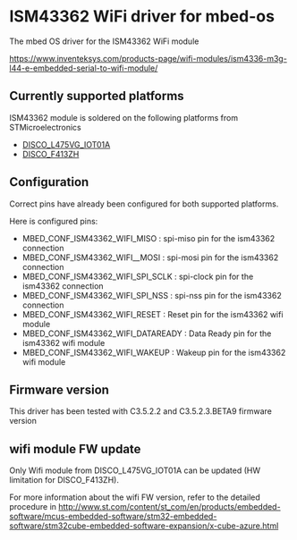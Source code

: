 # ISM43362 WiFi driver for mbed-os

The mbed OS driver for the ISM43362 WiFi module

https://www.inventeksys.com/products-page/wifi-modules/ism4336-m3g-l44-e-embedded-serial-to-wifi-module/


## Currently supported platforms

ISM43362 module is soldered on the following platforms from STMicroelectronics

 * [DISCO_L475VG_IOT01A](https://os.mbed.com/platforms/ST-Discovery-L475E-IOT01A/)
 * [DISCO_F413ZH](https://os.mbed.com/platforms/ST-Discovery-F413H/)

## Configuration

Correct pins have already been configured for both supported platforms.

Here is configured pins:

- MBED_CONF_ISM43362_WIFI_MISO      : spi-miso pin for the ism43362 connection
- MBED_CONF_ISM43362_WIFI__MOSI     : spi-mosi pin for the ism43362 connection
- MBED_CONF_ISM43362_WIFI_SPI_SCLK  : spi-clock pin for the ism43362 connection
- MBED_CONF_ISM43362_WIFI_SPI_NSS   : spi-nss pin for the ism43362 connection
- MBED_CONF_ISM43362_WIFI_RESET     : Reset pin for the ism43362 wifi module
- MBED_CONF_ISM43362_WIFI_DATAREADY : Data Ready pin for the ism43362 wifi module
- MBED_CONF_ISM43362_WIFI_WAKEUP    : Wakeup pin for the ism43362 wifi module


## Firmware version

This driver has been tested with C3.5.2.2 and C3.5.2.3.BETA9 firmware version

## wifi module FW update

Only Wifi module from DISCO_L475VG_IOT01A can be updated (HW limitation for DISCO_F413ZH).

For more information about the wifi FW version, refer to the detailed procedure in
http://www.st.com/content/st_com/en/products/embedded-software/mcus-embedded-software/stm32-embedded-software/stm32cube-embedded-software-expansion/x-cube-azure.html
